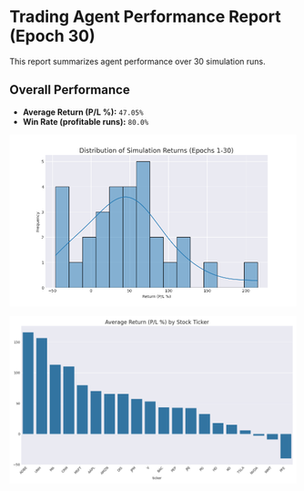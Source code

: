 # Trading Agent Performance Report (Epoch 30)

This report summarizes agent performance over 30 simulation runs.

## Overall Performance
- **Average Return (P/L %):** `47.05%`
- **Win Rate (profitable runs):** `80.0%`

![Returns Distribution](epoch_30_returns_distribution.png)

![Performance by Ticker](epoch_30_performance_by_ticker.png)

